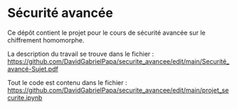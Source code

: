 # Sécurité avancée

Ce dépôt contient le projet pour le cours de sécurité avancée sur le chiffrement homomorphe.

La description du travail se trouve dans le fichier : https://github.com/DavidGabrielPapa/securite_avancee/edit/main/Securité_avancé-Sujet.pdf

Tout le code est contenu dans le fichier : https://github.com/DavidGabrielPapa/securite_avancee/edit/main/projet_securite.ipynb
